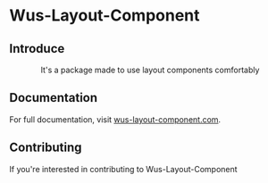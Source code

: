 # Wus-Layout-Component

## Introduce

<p align="center">
It's a package made to use layout components comfortably
</p>

## Documentation

For full documentation, visit [wus-layout-component.com](https://gilpop8663.github.io/layout-component/).

## Contributing

If you're interested in contributing to Wus-Layout-Component

